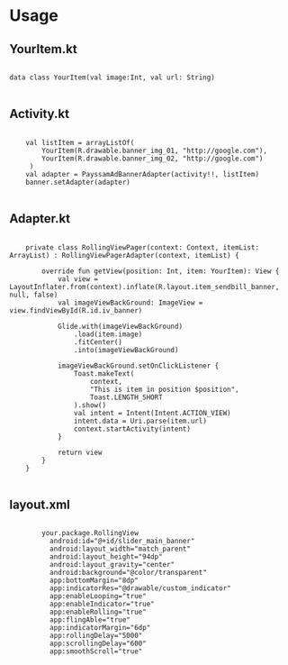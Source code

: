 # Usage

## YourItem.kt
<pre>
<code>
data class YourItem(val image:Int, val url: String)
</code>
</pre>

## Activity.kt
<pre>
<code>
    val listItem = arrayListOf(
        YourItem(R.drawable.banner_img_01, "http://google.com"),
        YourItem(R.drawable.banner_img_02, "http://google.com")
     )
    val adapter = PayssamAdBannerAdapter(activity!!, listItem)
    banner.setAdapter(adapter)
</code>
</pre>


## Adapter.kt   
<pre>
<code>
    private class RollingViewPager(context: Context, itemList: ArrayList<YourItem>) : RollingViewPagerAdapter<YourItem>(context, itemList) {

        override fun getView(position: Int, item: YourItem): View {
            val view = LayoutInflater.from(context).inflate(R.layout.item_sendbill_banner, null, false)
            val imageViewBackGround: ImageView = view.findViewById(R.id.iv_banner)

            Glide.with(imageViewBackGround)
                .load(item.image)
                .fitCenter()
                .into(imageViewBackGround)

            imageViewBackGround.setOnClickListener {
                Toast.makeText(
                    context,
                    "This is item in position $position",
                    Toast.LENGTH_SHORT
                ).show()
                val intent = Intent(Intent.ACTION_VIEW)
                intent.data = Uri.parse(item.url)
                context.startActivity(intent)
            }

            return view
        }
    }
</code>
</pre>

## layout.xml
<pre>
<code>
        your.package.RollingView
          android:id="@+id/slider_main_banner"
          android:layout_width="match_parent"
          android:layout_height="94dp"
          android:layout_gravity="center"
          android:background="@color/transparent"
          app:bottomMargin="8dp"
          app:indicatorRes="@drawable/custom_indicator"
          app:enableLooping="true"
          app:enableIndicator="true"
          app:enableRolling="true"
          app:flingAble="true"
          app:indicatorMargin="6dp"
          app:rollingDelay="5000"
          app:scrollingDelay="600"
          app:smoothScroll="true"
</code>
</pre>
